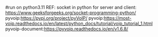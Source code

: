 #run on python3.11
REF:
socket in python for server and client:
https://www.geeksforgeeks.org/socket-programming-python/
pyvoip:https://pypi.org/project/pyVoIP/
pyvoip:https://most-voip.readthedocs.io/en/latest/python_docs/tutorial/voip_tutorial_1.html
pyvoip-document:https://pyvoip.readthedocs.io/en/v1.6.8/
